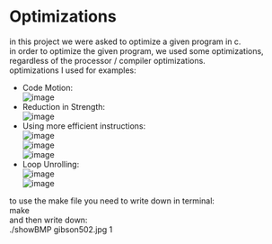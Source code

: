 # Optimizations  
in this project we were asked to optimize a given program in c.  
in order to optimize the given program, we used some optimizations, regardless of the processor / compiler optimizations.  
optimizations I used for examples:  
- Code Motion:  
![image](https://user-images.githubusercontent.com/83518959/192632000-4fce43ab-baa4-4fce-b49f-0080c40e105f.png)  
- Reduction in Strength:  
![image](https://user-images.githubusercontent.com/83518959/192632116-a04c3ac2-890f-4050-9b42-7871a51c81b5.png)  
- Using more efficient instructions:  
![image](https://user-images.githubusercontent.com/83518959/192632243-a484d4c4-18d3-442e-827e-6adaae0b1885.png)  
![image](https://user-images.githubusercontent.com/83518959/192632321-70b8cd5e-14d6-40e4-9405-68ef88e5ce2a.png)  
![image](https://user-images.githubusercontent.com/83518959/192632421-fc9d8fe7-57a7-4f10-b67a-291c6bd1efab.png)  
- Loop Unrolling:  
![image](https://user-images.githubusercontent.com/83518959/192632657-e51ad8cf-8dfb-4006-8956-87ae6d010eae.png)  
![image](https://user-images.githubusercontent.com/83518959/192632745-4e51ab59-48c6-4c8b-9fd9-2b10b68642b0.png)  









to use the make file you need to write down in terminal:  
make  
and then write down:  
./showBMP gibson502.jpg 1  
